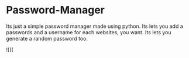 # Password-Manager
Its just a simple password manager made using python. Its lets you add a passwords and a username for each websites, you want.
Its lets you generate a random password too.

![](

